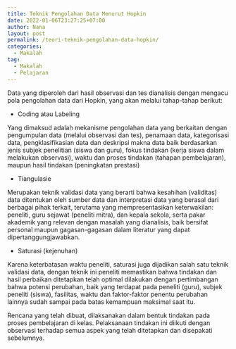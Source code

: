 ```yaml
---
title: Teknik Pengolahan Data Menurut Hopkin
date: 2022-01-06T23:27:25+07:00
author: Nana
layout: post
permalink: /teori-teknik-pengolahan-data-hopkin/
categories:
  - Makalah
tag:
  - Makalah
  - Pelajaran
---
```

Data yang diperoleh dari hasil observasi dan tes dianalisis dengan mengacu pola pengolahan data dari Hopkin, yang akan melalui tahap-tahap berikut:

 - Coding atau Labeling

Yang dimaksud adalah mekanisme pengolahan data yang berkaitan dengan pengumpulan data (melalui observasi dan tes), penamaan data, kategorisasi data, pengklasifikasian data dan deskripsi makna data baik berdasarkan jenis subjek penelitian (siswa dan guru), fokus tindakan (kerja siswa dalam melakukan observasi), waktu dan proses tindakan (tahapan pembelajaran), maupun hasil tindakan (peningkatan prestasi)

 - Tiangulasie

Merupakan teknik validasi data yang berarti bahwa kesahihan (validitas) data ditentukan oleh sumber data dan interpretasi data yang berasal dari berbagai pihak terkait, terutama yang mempresentasikan keterwakilan: peneliti, guru sejawat (peneliti mitra), dan kepala sekola, serta pakar akademik yang relevan dengan masalah yang dianalisis, baik bersifat personal maupun gagasan-gagasan dalam literatur yang dapat dipertanggungjawabkan.

 - Saturasi (kejenuhan)

Karena keterbatasan waktu peneliti, saturasi juga dijadikan salah satu teknik validasi data, dengan teknik ini peneliti memastikan bahwa tindakan dan hasil perbaikan ditetapkan telah optimal dilakukan dengan pertimbangan bahwa potensi perubahan, baik yang terdapat pada peneliti (guru), subjek peneliti (siswa), fasilitas, waktu dan faktor-faktor penentu perubahan lainnya sudah sampai pada batas kemampuan maksimal saat itu. 

Rencana yang telah dibuat, dilaksanakan dalam bentuk tindakan pada proses pembelajaran di kelas. Pelaksanaan tindakan ini diikuti dengan observasi terhadap semua aspek yang telah ditetapkan dan disepakati sebelumnya.
